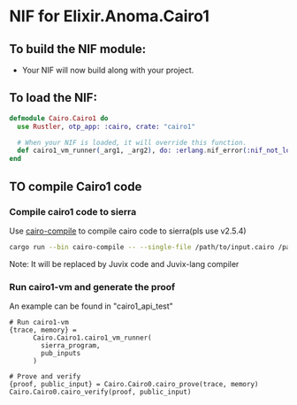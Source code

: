 # NIF for Elixir.Anoma.Cairo1

## To build the NIF module:

- Your NIF will now build along with your project.

## To load the NIF:

```elixir
defmodule Cairo.Cairo1 do
  use Rustler, otp_app: :cairo, crate: "cairo1"

  # When your NIF is loaded, it will override this function.
  def cairo1_vm_runner(_arg1, _arg2), do: :erlang.nif_error(:nif_not_loaded)
end
```

## TO compile Cairo1 code

### Compile cairo1 code to sierra

Use [cairo-compile](https://github.com/starkware-libs/cairo) to compile cairo code to sierra(pls use v2.5.4)

```bash
cargo run --bin cairo-compile -- --single-file /path/to/input.cairo /path/to/output.sierra --replace-ids
```

Note: It will be replaced by Juvix code and Juvix-lang compiler

### Run cairo1-vm and generate the proof
An example can be found in "cairo1_api_test"

```
# Run cairo1-vm
{trace, memory} =
      Cairo.Cairo1.cairo1_vm_runner(
        sierra_program,
        pub_inputs
      )

# Prove and verify
{proof, public_input} = Cairo.Cairo0.cairo_prove(trace, memory)
Cairo.Cairo0.cairo_verify(proof, public_input)
```
